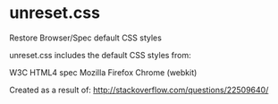 unreset.css
===========

Restore Browser/Spec default CSS styles


unreset.css includes the default CSS styles from:

W3C HTML4 spec
Mozilla Firefox
Chrome (webkit)

Created as a result of: http://stackoverflow.com/questions/22509640/
